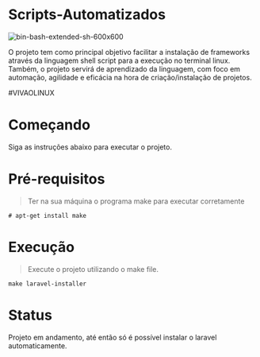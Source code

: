 # Scripts-Automatizados

![bin-bash-extended-sh-600x600](https://user-images.githubusercontent.com/40250320/54062281-e06afb80-41e3-11e9-9027-4a5a0ec1e305.png)

O projeto tem como principal objetivo facilitar a instalação de frameworks através da linguagem shell script para a execução no terminal linux. Também, o projeto servirá de aprendizado da linguagem, com foco em automação, agilidade e eficácia na hora de criação/instalação de projetos.

#VIVAOLINUX

# Começando
Siga as instruções abaixo para executar o projeto.
# Pré-requisitos
>Ter na sua máquina o programa make para executar corretamente
```
# apt-get install make
```
# Execução
> Execute o projeto utilizando o make file.
```
make laravel-installer
```
# Status
Projeto em andamento, até então só é possível instalar o laravel automaticamente.
